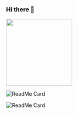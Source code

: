 ### Hi there 👋

<!-- ![visitors](https://visitor-badge.glitch.me/badge?page_id=page.id)

 -->
 <img height="180em" src="https://github-readme-stats.vercel.app/api?username=shloakr&show_icons=true&hide_border=true&&count_private=true&include_all_commits=true" />

![ReadMe Card](https://github-readme-stats.vercel.app/api/pin/?username=shloakr&repo=vaccine-bot)


![ReadMe Card](https://github-readme-stats.vercel.app/api/pin/?username=shloakr&repo=Medict-Health-Analyzer)

<!--
**shloakr/shloakr** is a ✨ _special_ ✨ repository because its `README.md` (this file) appears on your GitHub profile.

Here are some ideas to get you started:

- 🔭 I’m currently working on ...
- 🌱 I’m currently learning ...
- 👯 I’m looking to collaborate on ...
- 🤔 I’m looking for help with ...
- 💬 Ask me about ...
- 📫 How to reach me: ...
- 😄 Pronouns: ...
- ⚡ Fun fact: ...
-->
